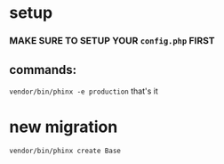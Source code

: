 # setup
### MAKE SURE TO SETUP YOUR `config.php` FIRST
## commands:
`vendor/bin/phinx -e production`
that's it


# new migration
`vendor/bin/phinx create Base`